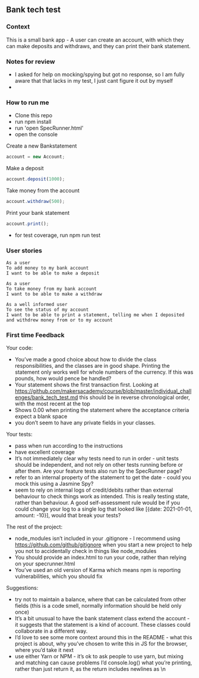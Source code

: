 ## Bank tech test

### Context

This is a small bank app - A user can create an account, with which they can make deposits and withdraws, and they can print their bank statement.

### Notes for review

- I asked for help on mocking/spying but got no response, so I am fully aware that that lacks in my test, I just cant figure it out by myself
- 

### How to run me

- Clone this repo
- run npm install
- run 'open SpecRunner.html'
- open the console

Create a new Bankstatement

```javascript
account = new Account;
```

Make a deposit
```javascript
account.deposit(1000);
```

Take money from the account
```javascript
account.withdraw(500);
```

Print your bank statement
```javascript
account.print();
```

- for test coverage, run npm run test

### User stories

```
As a user
To add money to my bank account
I want to be able to make a deposit
```

```
As a user
To take money from my bank account
I want to be able to make a withdraw
```

```
As a well informed user
To see the status of my account
I want to be able to print a statement, telling me when I deposited and withdrew money from or to my account
```
### First time Feedback

Your code:
- You’ve made a good choice about how to divide the class responsibilities, and the classes are in good shape.
Printing the statement only works well for whole numbers of the currency. If this was pounds, how would pence be handled?
- Your statement shows the first transaction first. Looking at https://github.com/makersacademy/course/blob/master/individual_challenges/bank_tech_test.md this should be in reverse chronological order, with the most recent at the top
- Shows 0.00 when printing the statement where the acceptance criteria expect a blank space
- you don’t seem to have any private fields in your classes.

Your tests:
- pass when run according to the instructions
- have excellent coverage
- It’s not immediately clear why tests need to run in order - unit tests should be independent, and not rely on other tests running before or after them. Are your feature tests also run by the SpecRunner page?
- refer to an internal property of the statement to get the date - could you mock this using a Jasmine Spy?
- seem to rely on internal logs of credit/debits rather than external behaviour to check things work as intended. This is really testing state, rather than behaviour. A good self-assessment rule would be if you could change your log to a single log that looked like [{date: 2021-01-01, amount: -10}], would that break your tests?

The rest of the project:
- node_modules isn’t included in your .gitignore - I recommend using https://github.com/github/gitignore when you start a new project to help you not to accidentally check in things like node_modules
- You should provide an index.html to run your code, rather than relying on your specrunner.html
- You’ve used an old version of Karma which means npm is reporting vulnerabilities, which you should fix

Suggestions:
- try not to maintain a balance, where that can be calculated from other fields (this is a code smell, normally information should be held only once)
- It’s a bit unusual to have the bank statement class extend the account - it suggests that the statement is a kind of account. These classes could collaborate in a different way.
- I’d love to see some more context around this in the README - what this project is about, why you’ve chosen to write this in JS for the browser, where you’d take it next
- use either Yarn or NPM - it’s ok to ask people to use yarn, but mixing and matching can cause problems
I’d console.log() what you’re printing, rather than just return it, as the return includes newlines as \n
